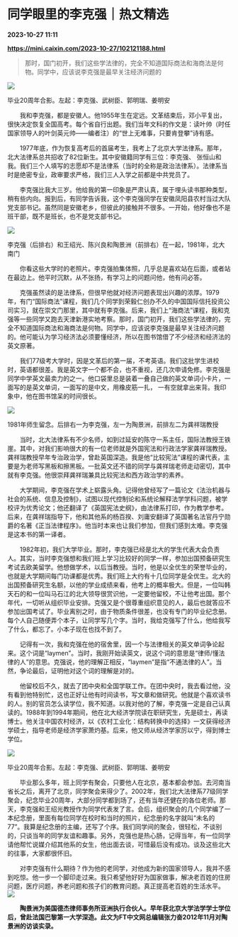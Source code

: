 # 同学眼里的李克强｜热文精选

**2023-10-27 11:11**

**https://mini.caixin.com/2023-10-27/102121188.html**

> 那时，国门初开，我们这些学法律的，完全不知道国际商法和海商法是何物。同学中，应该说李克强是最早关注经济问题的

  

![](https://img.caixin.com/2023-10-27/169840457329613_840_560.jpg)

毕业20周年合影。左起：李克强、武树臣、郭明瑞、姜明安

  

　　我和李克强，都是安徽人。他1955年生在定远。文革结束后，邓小平复出，很快决定恢复全国高考。每个省自行出题。我们当年文科的作文是：读叶帅（时任国家领导人的叶剑英元帅——编者注）的“世上无难事，只要肯登攀”诗有感。

　　1977年底，作为恢复高考后的首届考生，我考上了北京大学法律系。那年，北大法律系总共招收了82位新生。其中安徽籍同学有三位：李克强、 张恒山和我。我们三个人填写的志愿却不是法律系（当时的全称是政治法律系）。法律系当时是绝密专业，政审要求严格，我们三人入学之前都是中共党员了。

　　李克强比我大三岁。他给我的第一印象是严肃认真，属于埋头读书那种类型，稍有些内向。报到后，有同学告诉我，这个李克强同学在安徽凤阳县农村当过大队党支部书记。虽然同是安徽老乡，但彼此的接触并不很多。一开始，他好像也不是班干部，既不是班长，也不是党支部书记。

![](https://img.caixin.com/2023-10-27/169840279320584.jpeg)

李克强（后排右）和王绍光、陈兴良和陶景洲（前排右）在一起，1981年，北大南门

　　你看这些大学时的老照片。李克强拍集体照，几乎总是喜欢站在后面，或者站在最边上。他平时沉默，从不张扬，有学习上的问题问他，他有问必答。

　　克强虽然读的是法律系，但很早他就对经济问题表现出兴趣的浓厚。1979年，有门“国际商法”课程，我们几个同学到荣毅仁创办不久的中国国际信托投资公司实习，就在崇文门那里，其中就有李克强。后来，我们上“海商法”课程，我和克强等一些同学又跑去天津新港实地考察。那时，国门初开，我们这些学法律的，完全不知道国际商法和海商法是何物。同学中，应该说李克强是最早关注经济问题的。他可能认为学习经济法必须要懂经济，所以在图书馆借了不少经济和经济法的英文原著。

　　我们77级考大学时，因是文革后的第一届，不考英语。我们这批学生进校时，英语都很差。我是英文字一个都不会，也不重视，还几次申请免修。李克强是同学中学英文最卖力的之一。他口袋里总是装着一叠自己做的英文单词小卡片，一面写的是英文单词，一面写的是中文，用橡皮筋一扎， 一有空就拿出来背。我印象中，他在图书馆呆的时间很长。

![](https://img.caixin.com/2023-10-27/169840285605352.jpg)

1981年师生留念。后排右一为李克强，左一为陶景洲，前排左二为龚祥瑞教授

　　当时，北大法律系有不少名师，如到过延安的陈守一系主任，国际法教授王铁崖。其中，对我们影响很大的有一位老师就是外国宪法和行政法学家龚祥瑞教授。龚祥瑞教授早年专治政治学，曾赴英国深造。我是他“比较宪法”课程的课代表，主要是为老师写黑板和擦黑板。一批英文还不错的同学与龚祥瑞老师走动密切，其中就有李克强。他很崇拜龚祥瑞兼具比较宪法和西方政治学的素养。

　　大学期间，李克强在学术上崭露头角。记得他曾经写了一篇论文《法治机器与社会的系统、信息及控制》，试图以现代控制论和系统论解释法学学科问题，被学校评为优秀论文；他还翻译了《英国宪法史纲》，由法律系打印，作为教学参考。后来，在龚祥瑞指导下，他和其他系的杨百揆、刘庸安翻译了英国著名法官丹宁勋爵的名著《正当法律程序》。他当时本来也让我们参加，但我们感到太难。李克强是这本书的第一译者。

　　1982年初，我们大学毕业。那时，李克强已经是北大的学生代表大会负责人。其实，当时李克强想和我们班上学习比较好的同学一样，参加出国预备研究生考试去欧美留学。他想做学术，以后当教授。当时，他是以全优生的荣誉毕业的，也就是大学期间每门功课都是优秀。我们班上大约有十几位同学是全优生。北大的出国预备研究生名额，以他的学业成绩来看，他考上的概率极大。但是，一位叫韩天石的和一位叫马石江的北大领导很赏识他，一定要他留校，不让他考出国。那个年代，一切听从组织毕业安排。克强又是个很尊重组织意见的人，最后也就答应不参加出国考试了。毕业离别之时，由于物质条件很差，也没有专门的毕业纪念册。每个人自己随便弄个本子，让同学写几个字。当时，我给克强写了什么，他给我写了什么，都忘了。小本子现在也找不到了。

　　记得有一次，我和克强在他的宿舍里，因一个与法律相关的英文单词争论起来。这个词是“laymen”。当时，我刚开始读英文，说这个词的意思是“律师/懂法律的人”的意思。克强说，他的理解正相反，“laymen”是指“不通法律的人”。当然，争论最后，证明他对这个词的理解是对的。

　　他留校后不久，就去了团中央和全国学联工作。在团中央时，我去看过他，没有看到他特别忙，这也正好让他有时间读书，写文章和做研究。他就是个喜欢读书的人。别的官员怎么读学位，我不知道。以我对他的了解，李克强一定是自己认真读的。1988年到1994年期间，他在北大经济学院读在职研究生，先是硕士，再读博士。他关注中国农村经济，以《农村工业化：结构转换中的选择》一文获得经济学硕士，指导老师是经济学家萧灼基。后来，他又师从经济学家厉以宁，得到博士学位。

![](https://img.caixin.com/2023-10-27/169840285584585.jpg)

毕业20周年合影。左起：李克强、武树臣、郭明瑞、姜明安

　　毕业那么多年，班上同学有聚会，只要他人在北京，基本都会参加。去河南当省长之后，离开了北京，同学聚会来得少了。2002年，我们北大法律系77级同学聚会，纪念毕业20周年，大部分同学都到场了，还有当年还健在的各位老师。那天，李克强和王绍光教授作为同学代表发了言。会后，组织聚会的几个同学编了一本纪念册，里面有每位同学在校时和当时的照片，纪念册的名字就叫“未名的77”。我算是纪念册的主编，还写了个序。我们同学间的聚会，很轻松，不谈别的，只谈当年的同学友谊和趣事。另外，克强也是热心肠，记得当年，有一位同学请他帮忙说媒介绍其他系的女生，他出面去谈，可惜最后没有成功。谈及这些北大的往事，大家都很怀旧。

　　对李克强有什么期待？作为他的老同学，对他成为新的国家领导人，我并不感到吃惊。他一步一个脚印走过来。我只希望他好好为国家做事，解决老百姓的住房问题，医疗问题，养老问题和孩子们的教育问题。真正提高老百姓的生活水平。[![](https://www.caixin.com/favicon.ico)](https://mini.caixin.com/2023-10-27/102121188.html "同学眼里的李克强｜热文精选")

　　**陶景洲为美国德杰律师事务所亚洲执行合伙人。早年获北京大学法学学士学位后，曾赴法国巴黎第一大学深造。此文为FT中文网总编辑张力奋2012年11月对陶景洲的访谈实录。**